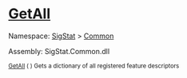 # [GetAll](./FeatureDescriptor-100663416.md)

Namespace: [SigStat]() > [Common](./../README.md)

Assembly: SigStat.Common.dll

<sub>[GetAll](./FeatureDescriptor-100663416.md) (  )         Gets a dictionary of all registered feature descriptors</sub>
